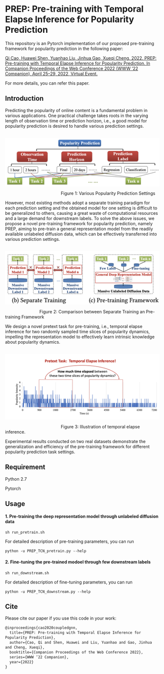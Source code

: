 # PREP: Pre-training with Temporal Elapse Inference for Popularity Prediction

This repository is an Pytorch implementation of our proposed pre-training framework for popularity prediction in the following paper:

[Qi Cao, Huawei Shen, Yuanhao Liu, Jinhua Gao, Xueqi Cheng. 2022. PREP: Pre-training with Temporal Elapse Inference for Popularity Prediction. In Companion Proceedings of the Web Conference 2022 (WWW ’22 Companion), April 25–29, 2022, Virtual Event.]()

For more details, you can refer this paper.

##  Introduction

Predicting the popularity of online content is a fundamental problem in various applications. One practical challenge takes roots in the varying length of observation time or prediction horizon, i.e., a good model for popularity prediction is desired to handle various prediction settings. 

&emsp;&emsp;&emsp;&emsp;&emsp;<img src="https://github.com/CaoQi92/PREP/blob/main/Figure/Various_Popularity_Prediction_Settings.png" width="600" align="center">

&emsp;&emsp;&emsp;&emsp;&emsp;&emsp;&emsp;&emsp;&emsp;&emsp;&emsp;&emsp;&emsp;Figure 1: Various Popularity Prediction Settings

However, most existing methods adopt a separate training paradigm for each prediction setting and the obtained model for one setting is difficult to be generalized to others, causing a great waste of computational resources and a large demand for downstream labels. To solve the above issues, we propose a novel pre-training framework for popularity prediction, namely PREP, aiming to pre-train a general representation model from the readily available unlabeled diffusion data, which can be effectively transferred into various prediction settings. 

&emsp;&emsp;&emsp;&emsp;&emsp;<img src="https://github.com/CaoQi92/PREP/blob/main/Figure/Seperate_Pretraining.png" width="600" align="center">

&emsp;&emsp;&emsp;&emsp;&emsp;&emsp;&emsp;&emsp;Figure 2: Comparison between Separate Training an Pre-training Framework

We design a novel pretext task for pre-training, i.e., temporal elapse inference for two randomly sampled time slices of popularity dynamics, impelling the representation model to effectively learn intrinsic knowledge about popularity dynamics. 

&emsp;&emsp;&emsp;&emsp;&emsp;<img src="https://github.com/CaoQi92/PREP/blob/main/Figure/Temporal_Elapse_Inference.png" width="600" align="center">

&emsp;&emsp;&emsp;&emsp;&emsp;&emsp;&emsp;&emsp;&emsp;&emsp;&emsp;&emsp;&emsp;Figure 3: Illustration of temporal elapse inference. 


Experimental results conducted on two real datasets demonstrate the generalization and efficiency of the pre-training framework for different popularity prediction task settings.

## Requirement
Python 2.7

Pytorch

## Usage
#### 1. Pre-training the deep representation model through unlabeled diffusion data
```
sh run_pretrain.sh
```
For detailed description of pre-training parameters, you can run
```
python -u PREP_TCN_pretrain.py --help
```
#### 2. Fine-tuning the pre-trained modoel through few downstream labels
```
sh run_downstream.sh
```
For detailed description of fine-tuning parameters, you can run
```
python -u PREP_TCN_downstream.py --help
```

## Cite
Please cite our paper if you use this code in your work:
```
@inproceedings{cao2020coupledgnn,
  title={PREP: Pre-training with Temporal Elapse Inference for Popularity Prediction},
  author={Cao, Qi and Shen, Huawei and Liu, Yuanhao and Gao, Jinhua and Cheng, Xueqi},
  booktitle={Companion Proceedings of the Web Conference 2022},
  series={WWW ’22 Companion},
  year={2022}
}
```
